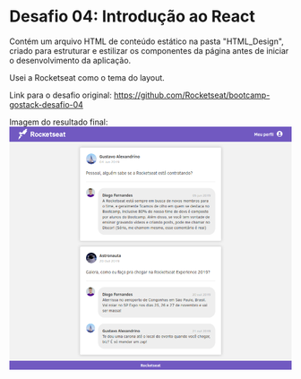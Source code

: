 # Desafio 04: Introdução ao React

Contém um arquivo HTML de conteúdo estático na pasta "HTML_Design", criado para estruturar e estilizar os componentes da página antes de iniciar o desenvolvimento da aplicação.

Usei a Rocketseat como o tema do layout.

Link para o desafio original: https://github.com/Rocketseat/bootcamp-gostack-desafio-04

Imagem do resultado final:
<img src="https://github.com/jgustavoas/Rocketseat-Bootcamp-desafio04/blob/master/HTML_Design/resultadoFinal.png">


